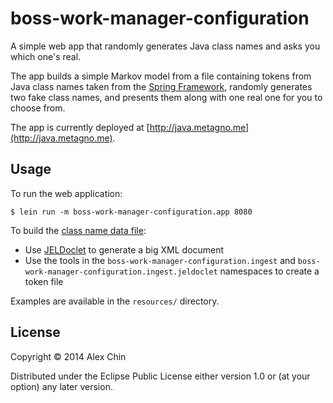 # boss-work-manager-configuration

A simple web app that randomly generates Java class names and asks you which
one's real.

The app builds a simple Markov model from a file containing tokens from Java
class names taken from the [Spring
Framework](https://github.com/spring-projects/spring-framework), randomly
generates two fake class names, and presents them along with one real one for
you to choose from.


The app is currently deployed at [http://java.metagno.me](http://java.metagno.me).

## Usage

To run the web application:

    $ lein run -m boss-work-manager-configuration.app 8080

To build the [class name data
file](https://github.com/achin/boss-work-manager-configuration/blob/master/resources/class-names):

* Use [JELDoclet](http://jeldoclet.sourceforge.net/) to generate a big XML document
* Use the tools in the `boss-work-manager-configuration.ingest` and `boss-work-manager-configuration.ingest.jeldoclet` namespaces to create a token file

Examples are available in the `resources/` directory.

## License

Copyright © 2014 Alex Chin

Distributed under the Eclipse Public License either version 1.0 or (at your
option) any later version.
